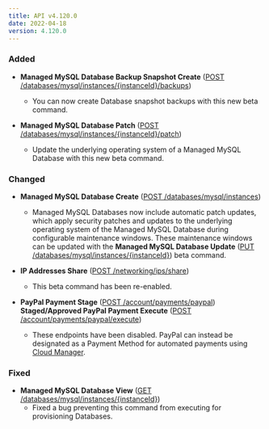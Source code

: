 ```yaml
---
title: API v4.120.0
date: 2022-04-18
version: 4.120.0
---
```


### Added

- **Managed MySQL Database Backup Snapshot Create** ([POST /databases/mysql/instances/{instanceId}/backups](https://www.linode.com/docs/api/databases/#managed-mysql-database-backup-snapshot-create))
    - You can now create Database snapshot backups with this new beta command.

- **Managed MySQL Database Patch** ([POST /databases/mysql/instances/{instanceId}/patch](http://localhost:1313/docs/api/databases/#managed-mysql-database-create))
    - Update the underlying operating system of a Managed MySQL Database with this new beta command.

### Changed

- **Managed MySQL Database Create** ([POST /databases/mysql/instances](https://www.linode.com/docs/api/databases/#managed-mysql-database-create))
    - Managed MySQL Databases now include automatic patch updates, which apply security patches and updates to the underlying operating system of the Managed MySQL Database during configurable maintenance windows. These maintenance windows can be updated with the **Managed MySQL Database Update** ([PUT /databases/mysql/instances/{instanceId}](https://www.linode.com/docs/api/databases/#managed-mysql-database-update)) beta command.

- **IP Addresses Share** ([POST /networking/ips/share](https://www.linode.com/docs/api/networking/#ip-addresses-share))
    - This beta command has been re-enabled.

- **PayPal Payment Stage** ([POST /account/payments/paypal](https://www.linode.com/docs/api/account/#paypal-payment-stage))
    **Staged/Approved PayPal Payment Execute** ([POST /account/payments/paypal/execute](https://www.linode.com/docs/api/account/#paypal-payment-stage))
    - These endpoints have been disabled. PayPal can instead be designated as a Payment Method for automated payments using [Cloud Manager](/docs/guides/manage-billing-in-cloud-manager/#adding-a-new-payment-method).

### Fixed

- **Managed MySQL Database View** ([GET /databases/mysql/instances/{instanceId}](https://www.linode.com/docs/api/databases/#managed-mysql-database-view))
    - Fixed a bug preventing this command from executing for provisioning Databases.